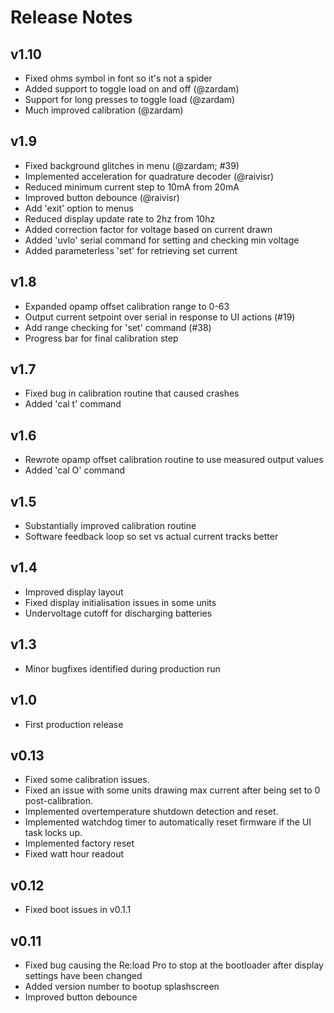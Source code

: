 # Release Notes

## v1.10
 - Fixed ohms symbol in font so it's not a spider
 - Added support to toggle load on and off (@zardam)
 - Support for long presses to toggle load (@zardam)
 - Much improved calibration (@zardam)

## v1.9
 - Fixed background glitches in menu (@zardam; #39)
 - Implemented acceleration for quadrature decoder (@raivisr)
 - Reduced minimum current step to 10mA from 20mA
 - Improved button debounce (@raivisr)
 - Add 'exit' option to menus
 - Reduced display update rate to 2hz from 10hz
 - Added correction factor for voltage based on current drawn
 - Added 'uvlo' serial command for setting and checking min voltage
 - Added parameterless 'set' for retrieving set current

## v1.8
 - Expanded opamp offset calibration range to 0-63
 - Output current setpoint over serial in response to UI actions (#19)
 - Add range checking for 'set' command (#38)
 - Progress bar for final calibration step

## v1.7
 - Fixed bug in calibration routine that caused crashes
 - Added 'cal t' command

## v1.6
 - Rewrote opamp offset calibration routine to use measured output values
 - Added 'cal O' command

## v1.5
 - Substantially improved calibration routine
 - Software feedback loop so set vs actual current tracks better

## v1.4
 - Improved display layout
 - Fixed display initialisation issues in some units
 - Undervoltage cutoff for discharging batteries

## v1.3
 - Minor bugfixes identified during production run

## v1.0
 - First production release

## v0.13
 - Fixed some calibration issues.
 - Fixed an issue with some units drawing max current after being set to 0 post-calibration.
 - Implemented overtemperature shutdown detection and reset.
 - Implemented watchdog timer to automatically reset firmware if the UI task locks up.
 - Implemented factory reset
 - Fixed watt hour readout

## v0.12
 - Fixed boot issues in v0.1.1

## v0.11
 - Fixed bug causing the Re:load Pro to stop at the bootloader after display settings have been changed
 - Added version number to bootup splashscreen
 - Improved button debounce
